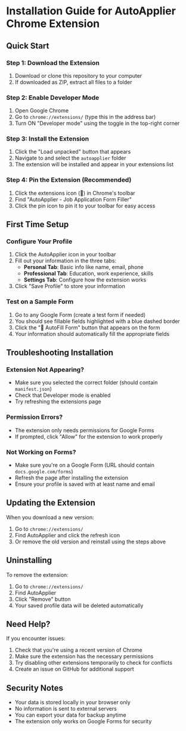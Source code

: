 # Installation Guide for AutoApplier Chrome Extension

## Quick Start

### Step 1: Download the Extension
1. Download or clone this repository to your computer
2. If downloaded as ZIP, extract all files to a folder

### Step 2: Enable Developer Mode
1. Open Google Chrome
2. Go to `chrome://extensions/` (type this in the address bar)
3. Turn ON "Developer mode" using the toggle in the top-right corner

### Step 3: Install the Extension
1. Click the "Load unpacked" button that appears
2. Navigate to and select the `autoapplier` folder
3. The extension will be installed and appear in your extensions list

### Step 4: Pin the Extension (Recommended)
1. Click the extensions icon (🧩) in Chrome's toolbar
2. Find "AutoApplier - Job Application Form Filler"
3. Click the pin icon to pin it to your toolbar for easy access

## First Time Setup

### Configure Your Profile
1. Click the AutoApplier icon in your toolbar
2. Fill out your information in the three tabs:
   - **Personal Tab**: Basic info like name, email, phone
   - **Professional Tab**: Education, work experience, skills
   - **Settings Tab**: Configure how the extension works
3. Click "Save Profile" to store your information

### Test on a Sample Form
1. Go to any Google Form (create a test form if needed)
2. You should see fillable fields highlighted with a blue dashed border
3. Click the "🚀 AutoFill Form" button that appears on the form
4. Your information should automatically fill the appropriate fields

## Troubleshooting Installation

### Extension Not Appearing?
- Make sure you selected the correct folder (should contain `manifest.json`)
- Check that Developer mode is enabled
- Try refreshing the extensions page

### Permission Errors?
- The extension only needs permissions for Google Forms
- If prompted, click "Allow" for the extension to work properly

### Not Working on Forms?
- Make sure you're on a Google Form (URL should contain `docs.google.com/forms`)
- Refresh the page after installing the extension
- Ensure your profile is saved with at least name and email

## Updating the Extension

When you download a new version:
1. Go to `chrome://extensions/`
2. Find AutoApplier and click the refresh icon
3. Or remove the old version and reinstall using the steps above

## Uninstalling

To remove the extension:
1. Go to `chrome://extensions/`
2. Find AutoApplier
3. Click "Remove" button
4. Your saved profile data will be deleted automatically

## Need Help?

If you encounter issues:
1. Check that you're using a recent version of Chrome
2. Make sure the extension has the necessary permissions
3. Try disabling other extensions temporarily to check for conflicts
4. Create an issue on GitHub for additional support

## Security Notes

- Your data is stored locally in your browser only
- No information is sent to external servers
- You can export your data for backup anytime
- The extension only works on Google Forms for security